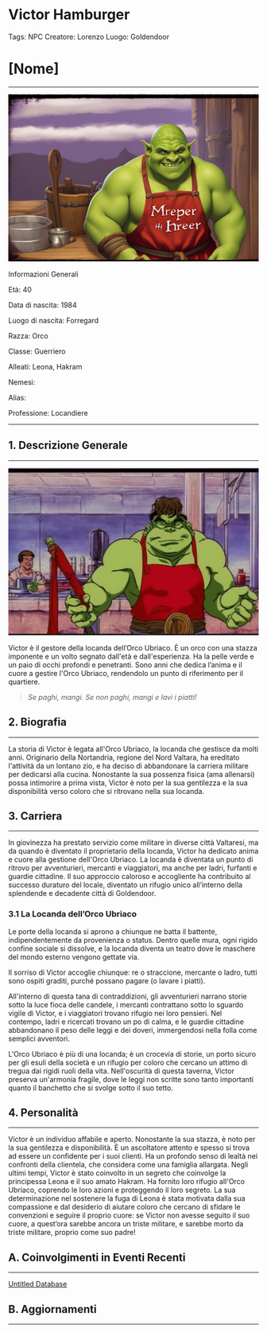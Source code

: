 # Victor Hamburger

Tags: NPC
Creatore: Lorenzo
Luogo: Goldendoor

# [Nome]

---

![orc-innkeeper-he-is-smiling-he-has-a-red-apron-with-drunk-ogre-written-on-it-he-is-a-orc-like-s.png](orc-innkeeper-he-is-smiling-he-has-a-red-apron-with-drunk-ogre-written-on-it-he-is-a-orc-like-s.png)

Informazioni Generali

Età: 40

Data di nascita: 1984

Luogo di nascita: Forregard

Razza: Orco

Classe: Guerriero

Alleati: Leona, Hakram

Nemesi:

Alias:

Professione: Locandiere

---

## 1. Descrizione Generale

---

![retroanime-style-orc-innkeeper-he-is-smiling-he-has-a-red-apron-with-drunk-ogre-written-on-it-.png](retroanime-style-orc-innkeeper-he-is-smiling-he-has-a-red-apron-with-drunk-ogre-written-on-it-.png)

Victor è il gestore della locanda dell’Orco Ubriaco. È un orco con una stazza imponente e un volto segnato dall'età e dall'esperienza. Ha la pelle verde e un paio di occhi profondi e penetranti. Sono anni che dedica l’anima e il cuore a gestire l'Orco Ubriaco, rendendolo un punto di riferimento per il quartiere.

> *Se paghi, mangi. Se non paghi, mangi e lavi i piatti!*
> 

## 2. Biografia

---

La storia di Victor è legata all'Orco Ubriaco, la locanda che gestisce da molti anni. Originario della Nortandria, regione del Nord Valtara, ha ereditato l'attività da un lontano zio, e ha deciso di abbandonare la carriera militare per dedicarsi alla cucina. Nonostante la sua possenza fisica (ama allenarsi) possa intimorire a prima vista, Victor è noto per la sua gentilezza e la sua disponibilità verso coloro che si ritrovano nella sua locanda.

## 3. Carriera

---

In giovinezza ha prestato servizio come militare in diverse città Valtaresi, ma da quando è diventato il proprietario della locanda, Victor ha dedicato anima e cuore alla gestione dell'Orco Ubriaco. La locanda è diventata un punto di ritrovo per avventurieri, mercanti e viaggiatori, ma anche per ladri, furfanti e guardie cittadine. Il suo approccio caloroso e accogliente ha contribuito al successo duraturo del locale, diventato un rifugio unico all’interno della splendende e decadente città di Goldendoor.

### 3.1 La Locanda dell’Orco Ubriaco

 Le porte della locanda si aprono a chiunque ne batta il battente, indipendentemente da provenienza o status. Dentro quelle mura, ogni rigido confine sociale si dissolve, e la locanda diventa un teatro dove le maschere del mondo esterno vengono gettate via.

Il sorriso di Victor accoglie chiunque: re o straccione, mercante o ladro, tutti sono ospiti graditi, purché possano pagare (o lavare i piatti).

All'interno di questa tana di contraddizioni, gli avventurieri narrano storie sotto la luce fioca delle candele, i mercanti contrattano sotto lo sguardo vigile di Victor, e i viaggiatori trovano rifugio nei loro pensieri. Nel contempo, ladri e ricercati trovano un po di calma, e le guardie cittadine abbandonano il peso delle leggi e dei doveri, immergendosi nella folla come semplici avventori.

L'Orco Ubriaco è più di una locanda; è un crocevia di storie, un porto sicuro per gli esuli della società e un rifugio per coloro che cercano un attimo di tregua dai rigidi ruoli della vita. Nell'oscurità di questa taverna, Victor preserva un'armonia fragile, dove le leggi non scritte sono tanto importanti quanto il banchetto che si svolge sotto il suo tetto.

## 4. Personalità

---

Victor è un individuo affabile e aperto. Nonostante la sua stazza, è noto per la sua gentilezza e disponibilità. È un ascoltatore attento e spesso si trova ad essere un confidente per i suoi clienti. Ha un profondo senso di lealtà nei confronti della clientela, che considera come una famiglia allargata.
Negli ultimi tempi, Victor è stato coinvolto in un segreto che coinvolge la principessa Leona e il suo amato Hakram. Ha fornito loro rifugio all'Orco Ubriaco, coprendo le loro azioni e proteggendo il loro segreto. La sua determinazione nel sostenere la fuga di Leona è stata motivata dalla sua compassione e dal desiderio di aiutare coloro che cercano di sfidare le convenzioni e seguire il proprio cuore: se Victor non avesse seguito il suo cuore, a quest’ora sarebbe ancora un triste militare, e sarebbe morto da triste militare, proprio come suo padre!

## A. Coinvolgimenti in Eventi Recenti

---

[Untitled Database](Untitled%20Database%209d3373b6ca9142f882c6d111e68562cb.csv)

## B. Aggiornamenti

---

[](Untitled%20baa9073e37d4412cb819296252ad4947.csv)